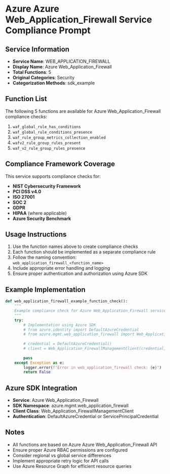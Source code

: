 # Azure Azure Web_Application_Firewall Service Compliance Prompt

## Service Information
- **Service Name**: WEB_APPLICATION_FIREWALL
- **Display Name**: Azure Web_Application_Firewall
- **Total Functions**: 5
- **Original Categories**: Security
- **Categorization Methods**: sdk_example

## Function List
The following 5 functions are available for Azure Web_Application_Firewall compliance checks:

1. `waf_global_rule_has_conditions`
2. `waf_global_rule_conditions_presence`
3. `waf_rule_group_metrics_collection_enabled`
4. `wafv2_rule_group_rules_present`
5. `waf_v2_rule_group_rules_presence`


## Compliance Framework Coverage
This service supports compliance checks for:
- **NIST Cybersecurity Framework**
- **PCI DSS v4.0**
- **ISO 27001**
- **SOC 2**
- **GDPR**
- **HIPAA** (where applicable)
- **Azure Security Benchmark**

## Usage Instructions
1. Use the function names above to create compliance checks
2. Each function should be implemented as a separate compliance rule
3. Follow the naming convention: `web_application_firewall_<function_name>`
4. Include appropriate error handling and logging
5. Ensure proper authentication and authorization using Azure SDK

## Example Implementation
```python
def web_application_firewall_example_function_check():
    """
    Example compliance check for Azure Web_Application_Firewall service
    """
    try:
        # Implementation using Azure SDK
        # from azure.identity import DefaultAzureCredential
        # from azure.mgmt.web_application_firewall import Web_Application_FirewallManagementClient
        
        # credential = DefaultAzureCredential()
        # client = Web_Application_FirewallManagementClient(credential, subscription_id)
        
        pass
    except Exception as e:
        logger.error(f"Error in web_application_firewall check: {e}")
        return False
```

## Azure SDK Integration
- **Service**: Azure Web_Application_Firewall
- **SDK Namespace**: azure.mgmt.web_application_firewall
- **Client Class**: Web_Application_FirewallManagementClient
- **Authentication**: DefaultAzureCredential or ServicePrincipalCredential

## Notes
- All functions are based on Azure Azure Web_Application_Firewall API
- Ensure proper Azure RBAC permissions are configured
- Consider regional vs global service differences
- Implement appropriate retry logic for API calls
- Use Azure Resource Graph for efficient resource queries
